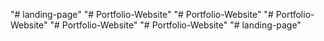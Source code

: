 "# landing-page" 
"# Portfolio-Website" 
"# Portfolio-Website" 
"# Portfolio-Website" 
"# Portfolio-Website" 
"# Portfolio-Website" 
"# landing-page" 

